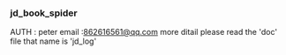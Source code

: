 ### jd_book_spider

AUTH : peter 
email :862616561@qq.com
more ditail please read the 'doc' file that name is 'jd_log'
